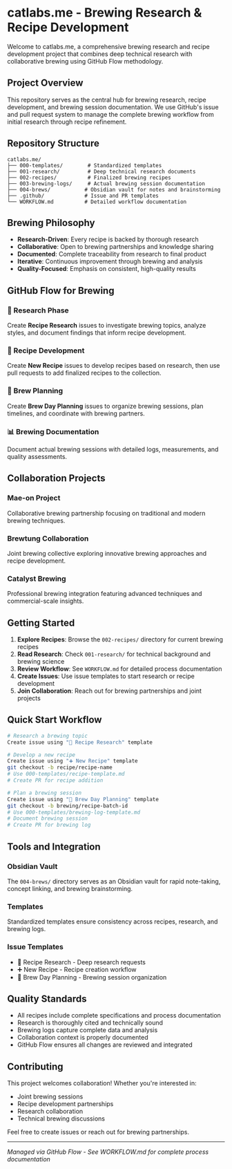 # catlabs.me - Brewing Research & Recipe Development

Welcome to catlabs.me, a comprehensive brewing research and recipe development project that combines deep technical research with collaborative brewing using GitHub Flow methodology.

## Project Overview

This repository serves as the central hub for brewing research, recipe development, and brewing session documentation. We use GitHub's issue and pull request system to manage the complete brewing workflow from initial research through recipe refinement.

## Repository Structure

```
catlabs.me/
├── 000-templates/        # Standardized templates
├── 001-research/         # Deep technical research documents
├── 002-recipes/          # Finalized brewing recipes
├── 003-brewing-logs/     # Actual brewing session documentation
├── 004-brews/           # Obsidian vault for notes and brainstorming
├── .github/             # Issue and PR templates
└── WORKFLOW.md          # Detailed workflow documentation
```

## Brewing Philosophy

- **Research-Driven**: Every recipe is backed by thorough research
- **Collaborative**: Open to brewing partnerships and knowledge sharing
- **Documented**: Complete traceability from research to final product
- **Iterative**: Continuous improvement through brewing and analysis
- **Quality-Focused**: Emphasis on consistent, high-quality results

## GitHub Flow for Brewing

### 🔬 Research Phase
Create **Recipe Research** issues to investigate brewing topics, analyze styles, and document findings that inform recipe development.

### 📝 Recipe Development  
Create **New Recipe** issues to develop recipes based on research, then use pull requests to add finalized recipes to the collection.

### 🍺 Brew Planning
Create **Brew Day Planning** issues to organize brewing sessions, plan timelines, and coordinate with brewing partners.

### 📊 Brewing Documentation
Document actual brewing sessions with detailed logs, measurements, and quality assessments.

## Collaboration Projects

### Mae-on Project
Collaborative brewing partnership focusing on traditional and modern brewing techniques.

### Brewtung Collaboration
Joint brewing collective exploring innovative brewing approaches and recipe development.

### Catalyst Brewing
Professional brewing integration featuring advanced techniques and commercial-scale insights.

## Getting Started

1. **Explore Recipes**: Browse the `002-recipes/` directory for current brewing recipes
2. **Read Research**: Check `001-research/` for technical background and brewing science
3. **Review Workflow**: See `WORKFLOW.md` for detailed process documentation
4. **Create Issues**: Use issue templates to start research or recipe development
5. **Join Collaboration**: Reach out for brewing partnerships and joint projects

## Quick Start Workflow

```bash
# Research a brewing topic
Create issue using "🍺 Recipe Research" template

# Develop a new recipe  
Create issue using "➕ New Recipe" template
git checkout -b recipe/recipe-name
# Use 000-templates/recipe-template.md
# Create PR for recipe addition

# Plan a brewing session
Create issue using "🍻 Brew Day Planning" template
git checkout -b brewing/recipe-batch-id
# Use 000-templates/brewing-log-template.md
# Document brewing session
# Create PR for brewing log
```

## Tools and Integration

### Obsidian Vault
The `004-brews/` directory serves as an Obsidian vault for rapid note-taking, concept linking, and brewing brainstorming.

### Templates
Standardized templates ensure consistency across recipes, research, and brewing logs.

### Issue Templates
- 🍺 Recipe Research - Deep research requests
- ➕ New Recipe - Recipe creation workflow  
- 🍻 Brew Day Planning - Brewing session organization

## Quality Standards

- All recipes include complete specifications and process documentation
- Research is thoroughly cited and technically sound
- Brewing logs capture complete data and analysis
- Collaboration context is properly documented
- GitHub Flow ensures all changes are reviewed and integrated

## Contributing

This project welcomes collaboration! Whether you're interested in:
- Joint brewing sessions
- Recipe development partnerships
- Research collaboration
- Technical brewing discussions

Feel free to create issues or reach out for brewing partnerships.

---

*Managed via GitHub Flow - See WORKFLOW.md for complete process documentation*